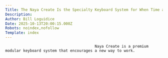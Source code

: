 ```yaml
---
Title: The Naya Create Is the Specialty Keyboard System for When Time and Money Are No Object
Description: 
Author: Bill Loguidice
Date: 2025-10-13T20:00:15.000Z
Robots: noindex,nofollow
Template: index
---
```


                                            Naya Create is a premium modular keyboard system that encourages a new way to work. 
                                        